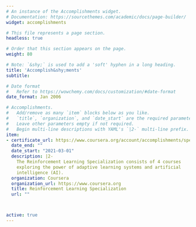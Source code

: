 ```yaml
---
# An instance of the Accomplishments widget.
# Documentation: https://sourcethemes.com/academic/docs/page-builder/
widget: accomplishments

# This file represents a page section.
headless: true

# Order that this section appears on the page.
weight: 80

# Note: `&shy;` is used to add a 'soft' hyphen in a long heading.
title: 'Accomplish&shy;ments'
subtitle:

# Date format
#   Refer to https://wowchemy.com/docs/customization/#date-format
date_format: Jan 2006

# Accomplishments.
#   Add/remove as many `item` blocks below as you like.
#   `title`, `organization`, and `date_start` are the required parameters.
#   Leave other parameters empty if not required.
#   Begin multi-line descriptions with YAML's `|2-` multi-line prefix.
item:
- certificate_url: https://www.coursera.org/account/accomplishments/specialization/certificate/7SGC59DFZF6Y
  date_end: ""
  date_start: "2021-03-01"
  description: |2-
    The Reinforcement Learning Specialization consists of 4 courses
    exploring the power of adaptive learning systems and artificial
    intelligence (AI).
  organization: Coursera
  organization_url: https://www.coursera.org
  title: Reinforcement Learning Specialization
  url: ""



active: true
---
```


